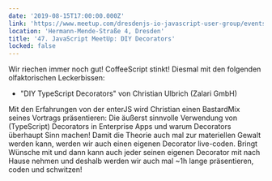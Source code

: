 ```yaml
---
date: '2019-08-15T17:00:00.000Z'
link: 'https://www.meetup.com/dresdenjs-io-javascript-user-group/events/261374348'
location: 'Hermann-Mende-Straße 4, Dresden'
title: '47. JavaScript MeetUp: DIY Decorators'
locked: false
---
```

Wir riechen immer noch gut! CoffeeScript stinkt! Diesmal mit den folgenden olfaktorischen Leckerbissen:

* "DIY TypeScript Decorators" von Christian Ulbrich (Zalari GmbH)

Mit den Erfahrungen von der enterJS wird Christian einen BastardMix seines Vortrags präsentieren: Die äußerst sinnvolle Verwendung von (TypeScript) Decorators in Enterprise Apps und warum Decorators überhaupt Sinn machen!
Damit die Theorie auch mal zur materiellen Gewalt werden kann, werden wir auch einen eigenen Decorator live-coden. Bringt Wünsche mit und dann kann auch jeder seinen eigenen Decorator mit nach Hause nehmen und deshalb werden wir auch mal ~1h lange präsentieren, coden und schwitzen!
